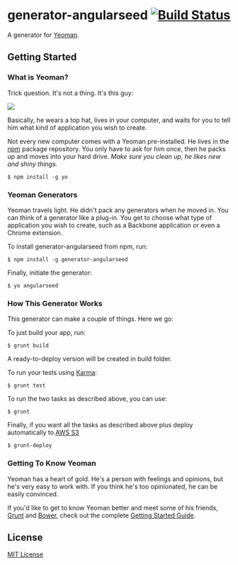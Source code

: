 # generator-angularseed [![Build Status](https://secure.travis-ci.org/vitorvigano/generator-angularseed.png?branch=master)](https://travis-ci.org/vitorvigano/generator-angularseed)

A generator for [Yeoman](http://yeoman.io).


## Getting Started

### What is Yeoman?

Trick question. It's not a thing. It's this guy:

![](http://i.imgur.com/JHaAlBJ.png)

Basically, he wears a top hat, lives in your computer, and waits for you to tell him what kind of application you wish to create.

Not every new computer comes with a Yeoman pre-installed. He lives in the [npm](https://npmjs.org) package repository. You only have to ask for him once, then he packs up and moves into your hard drive. *Make sure you clean up, he likes new and shiny things.*

```
$ npm install -g yo
```

### Yeoman Generators

Yeoman travels light. He didn't pack any generators when he moved in. You can think of a generator like a plug-in. You get to choose what type of application you wish to create, such as a Backbone application or even a Chrome extension.

To install generator-angularseed from npm, run:

```
$ npm install -g generator-angularseed
```

Finally, initiate the generator:

```
$ yo angularseed
```

### How This Generator Works

This generator can make a couple of things. Here we go:

To just build your app, run:

```
$ grunt build
```
A ready-to-deploy version will be created in build folder.


To run your tests using [Karma](http://karma-runner.github.io/0.10/index.html):

```
$ grunt test
```

To run the two tasks as described above, you can use:

```
$ grunt 
```

Finally, if you want all the tasks as described above plus deploy automatically to [AWS S3](http://aws.amazon.com/en/s3/)

```
$ grunt-deploy
```

### Getting To Know Yeoman

Yeoman has a heart of gold. He's a person with feelings and opinions, but he's very easy to work with. If you think he's too opinionated, he can be easily convinced.

If you'd like to get to know Yeoman better and meet some of his friends, [Grunt](http://gruntjs.com) and [Bower](http://bower.io), check out the complete [Getting Started Guide](https://github.com/yeoman/yeoman/wiki/Getting-Started).

## License

[MIT License](http://en.wikipedia.org/wiki/MIT_License)
